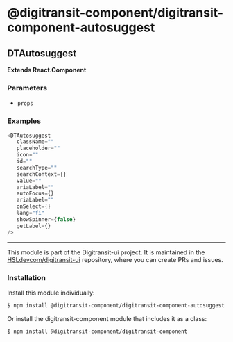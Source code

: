 # @digitransit-component/digitransit-component-autosuggest

<!-- Generated by documentation.js. Update this documentation by updating the source code. -->

## DTAutosuggest

**Extends React.Component**

### Parameters

-   `props`  

### Examples

```javascript
<DTAutosuggest
   className=""
   placeholder=""
   icon=""
   id=""
   searchType=""
   searchContext={}
   value=""
   ariaLabel=""
   autoFocus={}
   ariaLabel=""
   onSelect={}
   lang="fi"
   showSpinner={false}
   getLabel={}
/>
```

<!-- This file is automatically generated. Please don't edit it directly:
if you find an error, edit the source file (likely index.js), and re-run
./scripts/generate-readmes in the digitransit-component project. -->

---

This module is part of the Digitransit-ui project. It is maintained in the
[HSLdevcom/digitransit-ui](https://github.com/HSLdevcom/digitransit-ui) repository, where you can create
PRs and issues.

### Installation

Install this module individually:

```sh
$ npm install @digitransit-component/digitransit-component-autosuggest
```

Or install the digitransit-component module that includes it as a class:

```sh
$ npm install @digitransit-component/digitransit-component
```
